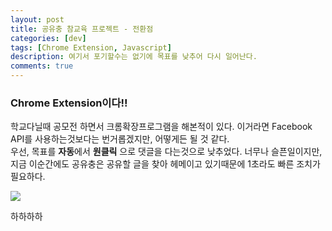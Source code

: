 ```yaml
---
layout: post
title: 공유충 참교육 프로젝트 - 전환점
categories: [dev]
tags: [Chrome Extension, Javascript]
description: 여기서 포기할수는 없기에 목표를 낮추어 다시 일어난다.
comments: true
---
```


### Chrome Extension이다!!
학교다닐때 공모전 하면서 크롬확장프로그램을 해본적이 있다. 이거라면 Facebook API를 사용하는것보다는 번거롭겠지만, 어떻게든 될 것 같다.  
우선, 목표를 **자동**에서 **원클릭** 으로 댓글을 다는것으로 낮추었다. 너무나 슬픈일이지만, 지금 이순간에도 공유충은 공유할 글을 찾아 헤메이고 있기때문에 1초라도 빠른 조치가 필요하다.  

![](http://illusi0n7.github.io/imgs/usecasediagram.png)  

하하하하